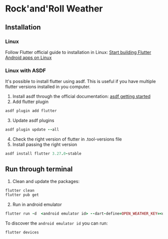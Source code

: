 # Rock'and'Roll Weather

## Installation

### Linux
Follow Flutter official guide to installation in Linux:
[Start building Flutter Android apps on Linux](https://docs.flutter.dev/get-started/install/linux/android)

### Linux with ASDF

It's possible to install flutter using asdf. This is useful if you have multiple flutter versions installed in you computer.

1. Install asdf through the official documentation: [asdf getting started](https://asdf-vm.com/guide/getting-started.html) 
2. Add flutter plugin

```rb
asdf plugin add flutter
```
3.  Update asdf plugins

```rb
asdf plugin update --all
```
4. Check the right version of flutter in .tool-versions file
5. Install passing the right version

```rb
asdf install flutter 3.27.0-stable
```

## Run through terminal

1. Clean and update the packages:
```sh
flutter clean
flutter pub get
```
2. Run in android emulator
```rb
flutter run -d  <android emulator id> --dart-define=OPEN_WEATHER_KEY=<open_weather_very_secret_key>
```
To discover the `android emulator id` you can run:
```rb
flutter devices
```

